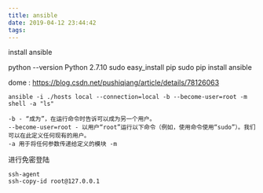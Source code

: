 ```yaml
---
title: ansible
date: 2019-04-12 23:44:42
tags:
---
```


install ansible

python  --version
Python 2.7.10
sudo easy_install pip
sudo pip install ansible


dome :
https://blog.csdn.net/pushiqiang/article/details/78126063


```
ansible -i ./hosts local --connection=local -b --become-user=root -m shell -a "ls"
```

```
-b - “成为”，在运行命令时告诉可以成为另一个用户。
--become-user=root - 以用户“root”运行以下命令（例如，使用命令使用“sudo”）。我们可以在此定义任何现有的用户。
-a 用于将任何参数传递给定义的模块 -m
```

进行免密登陆
```
ssh-agent
ssh-copy-id root@127.0.0.1
```